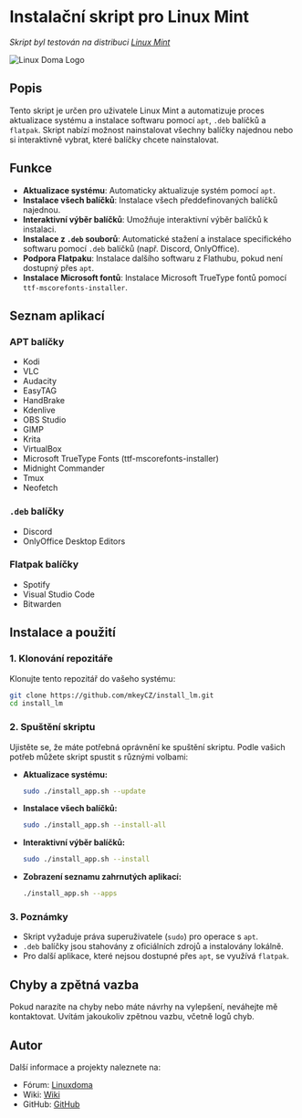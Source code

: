# Instalační skript pro Linux Mint

*Skript byl testován na distribuci [Linux Mint](https://linuxmint.com/)*

![Linux Doma Logo](https://forum.linuxdoma.sk/uploads/default/original/1X/31a5d004a75873ce6dfdd07333ce730b6cc7f013.png)

## Popis

Tento skript je určen pro uživatele Linux Mint a automatizuje proces aktualizace systému a instalace softwaru pomocí `apt`, `.deb` balíčků a `flatpak`. Skript nabízí možnost nainstalovat všechny balíčky najednou nebo si interaktivně vybrat, které balíčky chcete nainstalovat.

## Funkce

- **Aktualizace systému**: Automaticky aktualizuje systém pomocí `apt`.
- **Instalace všech balíčků**: Instalace všech předdefinovaných balíčků najednou.
- **Interaktivní výběr balíčků**: Umožňuje interaktivní výběr balíčků k instalaci.
- **Instalace z `.deb` souborů**: Automatické stažení a instalace specifického softwaru pomocí `.deb` balíčků (např. Discord, OnlyOffice).
- **Podpora Flatpaku**: Instalace dalšího softwaru z Flathubu, pokud není dostupný přes `apt`.
- **Instalace Microsoft fontů**: Instalace Microsoft TrueType fontů pomocí `ttf-mscorefonts-installer`.

## Seznam aplikací

### APT balíčky

- Kodi
- VLC
- Audacity
- EasyTAG
- HandBrake
- Kdenlive
- OBS Studio
- GIMP
- Krita
- VirtualBox
- Microsoft TrueType Fonts (ttf-mscorefonts-installer)
- Midnight Commander
- Tmux
- Neofetch

### `.deb` balíčky

- Discord
- OnlyOffice Desktop Editors

### Flatpak balíčky

- Spotify
- Visual Studio Code
- Bitwarden

## Instalace a použití

### 1. Klonování repozitáře

Klonujte tento repozitář do vašeho systému:

```bash
git clone https://github.com/mkeyCZ/install_lm.git
cd install_lm
```

### 2. Spuštění skriptu

Ujistěte se, že máte potřebná oprávnění ke spuštění skriptu. Podle vašich potřeb můžete skript spustit s různými volbami:

- **Aktualizace systému:**

  ```bash
  sudo ./install_app.sh --update
  ```

- **Instalace všech balíčků:**

  ```bash
  sudo ./install_app.sh --install-all
  ```

- **Interaktivní výběr balíčků:**

  ```bash
  sudo ./install_app.sh --install
  ```

- **Zobrazení seznamu zahrnutých aplikací:**

  ```bash
  ./install_app.sh --apps
  ```

### 3. Poznámky

- Skript vyžaduje práva superuživatele (`sudo`) pro operace s `apt`.
- `.deb` balíčky jsou stahovány z oficiálních zdrojů a instalovány lokálně.
- Pro další aplikace, které nejsou dostupné přes `apt`, se využívá `flatpak`.

## Chyby a zpětná vazba

Pokud narazíte na chyby nebo máte návrhy na vylepšení, neváhejte mě kontaktovat. Uvítám jakoukoliv zpětnou vazbu, včetně logů chyb.

## Autor

Další informace a projekty naleznete na:

- Fórum: [Linuxdoma](https://forum.linuxdoma.cz/u/mates/activity)
- Wiki: [Wiki](https://wiki.matejserver.cz)
- GitHub: [GitHub](https://github.com/mkeyCZ/)
